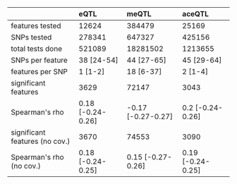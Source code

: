 |                               |eQTL              |meQTL              |aceQTL            |
|:------------------------------|:-----------------|:------------------|:-----------------|
|features tested                |12624             |384479             |25169             |
|SNPs tested                    |278341            |647327             |425156            |
|total tests done               |521089            |18281502           |1213655           |
|SNPs per feature               |38 [24-54]        |44 [27-65]         |45 [29-64]        |
|features per SNP               |1 [1-2]           |18 [6-37]          |2 [1-4]           |
|significant features           |3629              |72147              |3043              |
|Spearman's rho                 |0.18 [-0.24-0.26] |-0.17 [-0.27-0.27] |0.2 [-0.24-0.26]  |
|significant features (no cov.) |3670              |74553              |3090              |
|Spearman's rho (no cov.)       |0.18 [-0.24-0.25] |0.15 [-0.27-0.26]  |0.19 [-0.24-0.25] |
